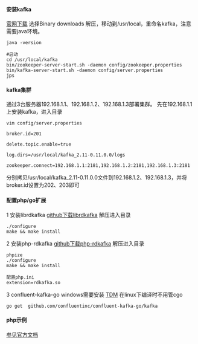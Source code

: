 #### **安装kafka**
[官网下载](http://kafka.apache.org/downloads) 选择Binary downloads
解压，移动到/usr/local，重命名kafka，注意需要java环境。

```
java -version

#启动
cd /usr/local/kafka
bin/zookeeper-server-start.sh -daemon config/zookeeper.properties
bin/kafka-server-start.sh -daemon config/server.properties
jps
```

#### **kafka集群**
通过3台服务器192.168.1.1、192.168.1.2、192.168.1.3部署集群。
先在192.168.1.1上安装kafka，进入目录
```
vim config/server.properties

broker.id=201

delete.topic.enable=true

log.dirs=/usr/local/kafka_2.11-0.11.0.0/logs

zookeeper.connect=192.168.1.1:2181,192.168.1.2:2181,192.168.1.3:2181
```
分别拷贝/usr/local/kafka_2.11-0.11.0.0文件到192.168.1.2、192.168.1.3，并将broker.id设置为202、203即可


#### **配置php/go扩展**
1 安装librdkafka
[github下载librdkafka](https://github.com/edenhill/librdkafka/releases)
解压进入目录
```
./configure
make && make install
```

2 安装php-rdkafka
[github下载php-rdkafka](https://github.com/arnaud-lb/php-rdkafka/releases)
解压进入目录
```
phpize
./configure
make && make install

配置php.ini
extension=rdkafka.so
```

3 confluent-kafka-go
windows需要安装 [TDM](https://jmeubank.github.io/tdm-gcc/articles/2021-05/10.3.0-release)
在linux下编译时不用管cgo
```
go get  github.com/confluentinc/confluent-kafka-go/kafka
```
#### **php示例**
[参见官方文档](https://arnaud.le-blanc.net/php-rdkafka-doc/phpdoc/rdkafka.examples.html)

